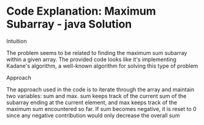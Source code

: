 # Code Explanation: Maximum Subarray - java Solution

Intuition

The problem seems to be related to finding the maximum sum subarray within a given array. The provided code looks like it's implementing Kadane's algorithm, a well-known algorithm for solving this type of problem

Approach

The approach used in the code is to iterate through the array and maintain two variables: sum and max. sum keeps track of the current sum of the subarray ending at the current element, and max keeps track of the maximum sum encountered so far. If sum becomes negative, it is reset to 0 since any negative contribution would only decrease the overall sum
